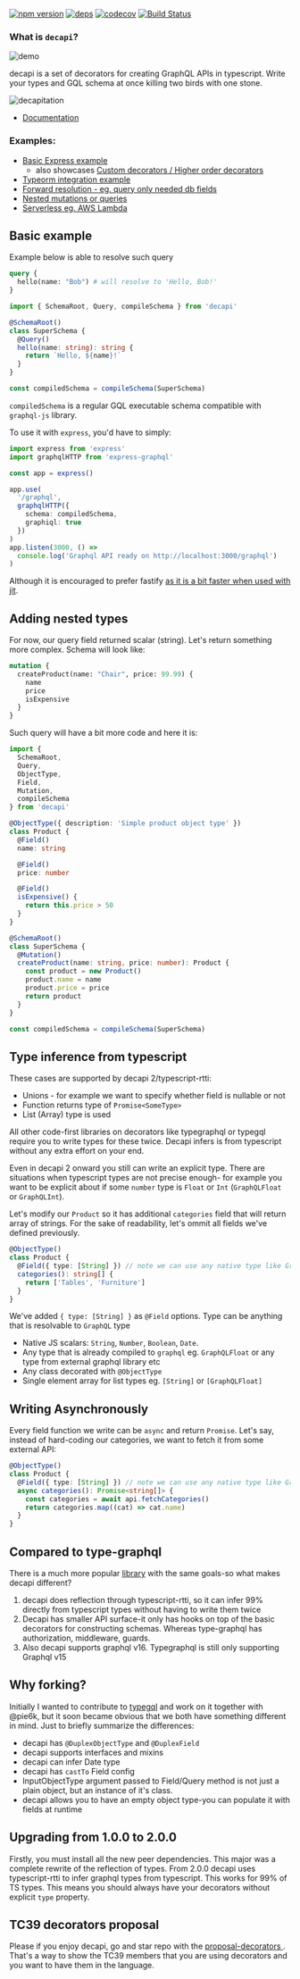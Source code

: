 [![npm version](https://badge.fury.io/js/decapi.svg)](https://badge.fury.io/js/decapi)
[![deps](https://david-dm.org/capaj/decapi.svg)](https://david-dm.org/capaj/decapi)
[![codecov](https://codecov.io/gh/capaj/decapi/branch/master/graph/badge.svg)](https://codecov.io/gh/capaj/decapi)
[![Build Status](https://api.travis-ci.org/capaj/decapi.svg?branch=master)](https://travis-ci.org/capaj/decapi)

### What is `decapi`?

![demo](assets/demo.gif)

decapi is a set of decorators for creating GraphQL APIs in typescript. Write your types and GQL schema at once killing two birds with one stone.

![decapitation](https://media.giphy.com/media/ePBtnkjZeYsik/giphy.gif)

- [Documentation](https://decapi.netlify.com/)

### Examples:

- [Basic Express example](examples/basic-express-server)
  - also showcases [Custom decorators / Higher order decorators](examples/basic-express-server/schemaWithCustomDecorators.ts)
- [Typeorm integration example](examples/typeorm-basic-integration)
- [Forward resolution - eg. query only needed db fields](examples/forward-resolution)
- [Nested mutations or queries](examples/nested-mutation-or-query)
- [Serverless eg. AWS Lambda](examples/serverless)

## Basic example

Example below is able to resolve such query

```graphql
query {
  hello(name: "Bob") # will resolve to 'Hello, Bob!'
}
```

```ts
import { SchemaRoot, Query, compileSchema } from 'decapi'

@SchemaRoot()
class SuperSchema {
  @Query()
  hello(name: string): string {
    return `Hello, ${name}!`
  }
}

const compiledSchema = compileSchema(SuperSchema)
```

`compiledSchema` is a regular GQL executable schema compatible with `graphql-js` library.

To use it with `express`, you'd have to simply:

```ts
import express from 'express'
import graphqlHTTP from 'express-graphql'

const app = express()

app.use(
  '/graphql',
  graphqlHTTP({
    schema: compiledSchema,
    graphiql: true
  })
)
app.listen(3000, () =>
  console.log('Graphql API ready on http://localhost:3000/graphql')
)
```

Although it is encouraged to prefer fastify [as it is a bit faster when used with jit](https://github.com/benawad/node-graphql-benchmarks).

## Adding nested types

For now, our query field returned scalar (string). Let's return something more complex. Schema will look like:

```graphql
mutation {
  createProduct(name: "Chair", price: 99.99) {
    name
    price
    isExpensive
  }
}
```

Such query will have a bit more code and here it is:

```ts
import {
  SchemaRoot,
  Query,
  ObjectType,
  Field,
  Mutation,
  compileSchema
} from 'decapi'

@ObjectType({ description: 'Simple product object type' })
class Product {
  @Field()
  name: string

  @Field()
  price: number

  @Field()
  isExpensive() {
    return this.price > 50
  }
}

@SchemaRoot()
class SuperSchema {
  @Mutation()
  createProduct(name: string, price: number): Product {
    const product = new Product()
    product.name = name
    product.price = price
    return product
  }
}

const compiledSchema = compileSchema(SuperSchema)
```

## Type inference from typescript

These cases are supported by decapi 2/typescript-rtti:

- Unions - for example we want to specify whether field is nullable or not
- Function returns type of `Promise<SomeType>`
- List (Array) type is used

All other code-first libraries on decorators like typegraphql or typegql require you to write types for these twice. Decapi infers is from typescript without any extra effort on your end.

Even in decapi 2 onward you still can write an explicit type. There are situations when typescript types are not precise enough- for example you want to be explicit about if some `number` type is `Float` or `Int` (`GraphQLFloat` or `GraphQLInt`).

Let's modify our `Product` so it has additional `categories` field that will return array of strings. For the sake of readability, let's ommit all fields we've defined previously.

```ts
@ObjectType()
class Product {
  @Field({ type: [String] }) // note we can use any native type like GraphQLString!
  categories(): string[] {
    return ['Tables', 'Furniture']
  }
}
```

We've added `{ type: [String] }` as `@Field` options. Type can be anything that is resolvable to `GraphQL` type

- Native JS scalars: `String`, `Number`, `Boolean`, `Date`.
- Any type that is already compiled to `graphql` eg. `GraphQLFloat` or any type from external graphql library etc
- Any class decorated with `@ObjectType`
- Single element array for list types eg. `[String]` or `[GraphQLFloat]`

## Writing Asynchronously

Every field function we write can be `async` and return `Promise`. Let's say, instead of hard-coding our categories, we want to fetch it from some external API:

```ts
@ObjectType()
class Product {
  @Field({ type: [String] }) // note we can use any native type like GraphQLString!
  async categories(): Promise<string[]> {
    const categories = await api.fetchCategories()
    return categories.map((cat) => cat.name)
  }
}
```

## Compared to type-graphql

There is a much more popular [library](https://github.com/19majkel94/type-graphql) with the same goals-so what makes decapi different?

1.  decapi does reflection through typescript-rtti, so it can infer 99% directly from typescript types without having to write them twice
2.  Decapi has smaller API surface-it only has hooks on top of the basic decorators for constructing schemas. Whereas type-graphql has authorization, middleware, guards.
3.  Also decapi supports graphql v16. Typegraphql is still only supporting Graphql v15

## Why forking?

Initially I wanted to contribute to [typegql](https://github.com/prismake/typegql) and work on it together with @pie6k, but it soon became obvious that we both have something different in mind. Just to briefly summarize the differences:

- decapi has `@DuplexObjectType` and `@DuplexField`
- decapi supports interfaces and mixins
- decapi can infer Date type
- decapi has `castTo` Field config
- InputObjectType argument passed to Field/Query method is not just a plain object, but an instance of it's class.
- decapi allows you to have an empty object type-you can populate it with fields at runtime

## Upgrading from 1.0.0 to 2.0.0

Firstly, you must install all the new peer dependencies.
This major was a complete rewrite of the reflection of types. From 2.0.0 decapi uses typescript-rtti to infer graphql types from typescript. This works for 99% of TS types.
This means you should always have your decorators without explicit `type` property.

## TC39 decorators proposal

Please if you enjoy decapi, go and star repo with the [proposal-decorators
](https://github.com/tc39/proposal-decorators). That's a way to show the TC39 members that you are using decorators and you want to have them in the language.
